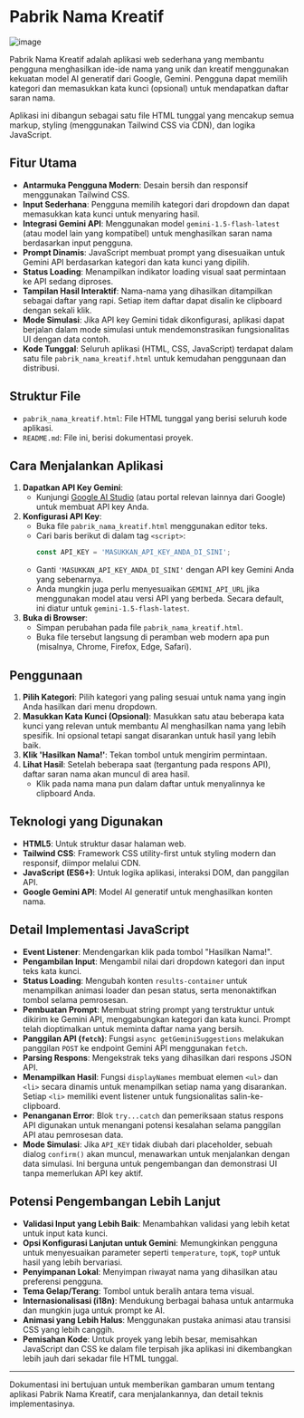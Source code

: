 # Pabrik Nama Kreatif

![image](https://github.com/user-attachments/assets/eabe1f65-10d5-4295-a739-10c29763a159)

Pabrik Nama Kreatif adalah aplikasi web sederhana yang membantu pengguna menghasilkan ide-ide nama yang unik dan kreatif menggunakan kekuatan model AI generatif dari Google, Gemini. Pengguna dapat memilih kategori dan memasukkan kata kunci (opsional) untuk mendapatkan daftar saran nama.

Aplikasi ini dibangun sebagai satu file HTML tunggal yang mencakup semua markup, styling (menggunakan Tailwind CSS via CDN), dan logika JavaScript.

## Fitur Utama

-   **Antarmuka Pengguna Modern**: Desain bersih dan responsif menggunakan Tailwind CSS.
-   **Input Sederhana**: Pengguna memilih kategori dari dropdown dan dapat memasukkan kata kunci untuk menyaring hasil.
-   **Integrasi Gemini API**: Menggunakan model `gemini-1.5-flash-latest` (atau model lain yang kompatibel) untuk menghasilkan saran nama berdasarkan input pengguna.
-   **Prompt Dinamis**: JavaScript membuat prompt yang disesuaikan untuk Gemini API berdasarkan kategori dan kata kunci yang dipilih.
-   **Status Loading**: Menampilkan indikator loading visual saat permintaan ke API sedang diproses.
-   **Tampilan Hasil Interaktif**: Nama-nama yang dihasilkan ditampilkan sebagai daftar yang rapi. Setiap item daftar dapat disalin ke clipboard dengan sekali klik.
-   **Mode Simulasi**: Jika API key Gemini tidak dikonfigurasi, aplikasi dapat berjalan dalam mode simulasi untuk mendemonstrasikan fungsionalitas UI dengan data contoh.
-   **Kode Tunggal**: Seluruh aplikasi (HTML, CSS, JavaScript) terdapat dalam satu file `pabrik_nama_kreatif.html` untuk kemudahan penggunaan dan distribusi.

## Struktur File

-   `pabrik_nama_kreatif.html`: File HTML tunggal yang berisi seluruh kode aplikasi.
-   `README.md`: File ini, berisi dokumentasi proyek.

## Cara Menjalankan Aplikasi

1.  **Dapatkan API Key Gemini**:
    *   Kunjungi [Google AI Studio](https://aistudio.google.com/app/apikey) (atau portal relevan lainnya dari Google) untuk membuat API key Anda.
2.  **Konfigurasi API Key**:
    *   Buka file `pabrik_nama_kreatif.html` menggunakan editor teks.
    *   Cari baris berikut di dalam tag `<script>`:
        ```javascript
        const API_KEY = 'MASUKKAN_API_KEY_ANDA_DI_SINI';
        ```
    *   Ganti `'MASUKKAN_API_KEY_ANDA_DI_SINI'` dengan API key Gemini Anda yang sebenarnya.
    *   Anda mungkin juga perlu menyesuaikan `GEMINI_API_URL` jika menggunakan model atau versi API yang berbeda. Secara default, ini diatur untuk `gemini-1.5-flash-latest`.
3.  **Buka di Browser**:
    *   Simpan perubahan pada file `pabrik_nama_kreatif.html`.
    *   Buka file tersebut langsung di peramban web modern apa pun (misalnya, Chrome, Firefox, Edge, Safari).

## Penggunaan

1.  **Pilih Kategori**: Pilih kategori yang paling sesuai untuk nama yang ingin Anda hasilkan dari menu dropdown.
2.  **Masukkan Kata Kunci (Opsional)**: Masukkan satu atau beberapa kata kunci yang relevan untuk membantu AI menghasilkan nama yang lebih spesifik. Ini opsional tetapi sangat disarankan untuk hasil yang lebih baik.
3.  **Klik 'Hasilkan Nama!'**: Tekan tombol untuk mengirim permintaan.
4.  **Lihat Hasil**: Setelah beberapa saat (tergantung pada respons API), daftar saran nama akan muncul di area hasil.
    *   Klik pada nama mana pun dalam daftar untuk menyalinnya ke clipboard Anda.

## Teknologi yang Digunakan

-   **HTML5**: Untuk struktur dasar halaman web.
-   **Tailwind CSS**: Framework CSS utility-first untuk styling modern dan responsif, diimpor melalui CDN.
-   **JavaScript (ES6+)**: Untuk logika aplikasi, interaksi DOM, dan panggilan API.
-   **Google Gemini API**: Model AI generatif untuk menghasilkan konten nama.

## Detail Implementasi JavaScript

-   **Event Listener**: Mendengarkan klik pada tombol "Hasilkan Nama!".
-   **Pengambilan Input**: Mengambil nilai dari dropdown kategori dan input teks kata kunci.
-   **Status Loading**: Mengubah konten `results-container` untuk menampilkan animasi loader dan pesan status, serta menonaktifkan tombol selama pemrosesan.
-   **Pembuatan Prompt**: Membuat string prompt yang terstruktur untuk dikirim ke Gemini API, menggabungkan kategori dan kata kunci. Prompt telah dioptimalkan untuk meminta daftar nama yang bersih.
-   **Panggilan API (`fetch`)**: Fungsi `async getGeminiSuggestions` melakukan panggilan `POST` ke endpoint Gemini API menggunakan `fetch`.
-   **Parsing Respons**: Mengekstrak teks yang dihasilkan dari respons JSON API.
-   **Menampilkan Hasil**: Fungsi `displayNames` membuat elemen `<ul>` dan `<li>` secara dinamis untuk menampilkan setiap nama yang disarankan. Setiap `<li>` memiliki event listener untuk fungsionalitas salin-ke-clipboard.
-   **Penanganan Error**: Blok `try...catch` dan pemeriksaan status respons API digunakan untuk menangani potensi kesalahan selama panggilan API atau pemrosesan data.
-   **Mode Simulasi**: Jika `API_KEY` tidak diubah dari placeholder, sebuah dialog `confirm()` akan muncul, menawarkan untuk menjalankan dengan data simulasi. Ini berguna untuk pengembangan dan demonstrasi UI tanpa memerlukan API key aktif.

## Potensi Pengembangan Lebih Lanjut

-   **Validasi Input yang Lebih Baik**: Menambahkan validasi yang lebih ketat untuk input kata kunci.
-   **Opsi Konfigurasi Lanjutan untuk Gemini**: Memungkinkan pengguna untuk menyesuaikan parameter seperti `temperature`, `topK`, `topP` untuk hasil yang lebih bervariasi.
-   **Penyimpanan Lokal**: Menyimpan riwayat nama yang dihasilkan atau preferensi pengguna.
-   **Tema Gelap/Terang**: Tombol untuk beralih antara tema visual.
-   **Internasionalisasi (i18n)**: Mendukung berbagai bahasa untuk antarmuka dan mungkin juga untuk prompt ke AI.
-   **Animasi yang Lebih Halus**: Menggunakan pustaka animasi atau transisi CSS yang lebih canggih.
-   **Pemisahan Kode**: Untuk proyek yang lebih besar, memisahkan JavaScript dan CSS ke dalam file terpisah jika aplikasi ini dikembangkan lebih jauh dari sekadar file HTML tunggal.

---

Dokumentasi ini bertujuan untuk memberikan gambaran umum tentang aplikasi Pabrik Nama Kreatif, cara menjalankannya, dan detail teknis implementasinya.
